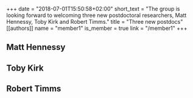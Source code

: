 +++
date = "2018-07-01T15:50:58+02:00"
short_text = "The group is looking forward to welcoming three new postdoctoral researchers, Matt Hennessy, Toby Kirk and Robert Timms."
title = "Three new postdocs"
[[authors]]
   name = "member1"
   is_member = true
   link = "/member1"
+++

## Matt Hennessy

## Toby Kirk

## Robert Timms

